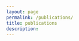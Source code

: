 ```yaml
---
layout: page
permalink: /publications/
title: publications
description:
---
```



<script src="https://bibbase.org/show?bib=https%3A%2F%2Fchiarapiacentini.github.io%2Fpapers%2Fpapers.bib&jsonp=1"></script>
